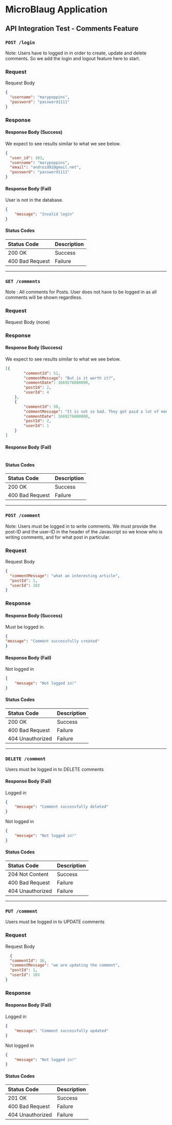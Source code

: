# MicroBlaug Application

## API Integration Test - Comments Feature

### `POST /login`

Note: Users have to logged in in order to create, update and delete comments. So we add the login and logout feature here to start.
### Request
Request Body
```json
{
  "username": "marypoppins",
  "password": "password1111"
}
```
### Response
#### Response Body (Success)
We expect to see results similar to what we see below.
```json
{
  "user_id": 103,
  "username": "marypoppins",
  "email": "android92@gmail.net",
  "password": "password1111"
}

```
#### Response Body (Fail)
User is not in the database.
```json
{
    "message": "Invalid login"
}
```
#### Status Codes
| Status Code | Description |
| :---------- | :---------- |
| 200 OK | Success |
| 400 Bad Request | Failure |

---

### `GET /comments`

Note : All comments for Posts. User does not have to be logged in as all comments will be shown regardless.
### Request
Request Body (none)
### Response
#### Response Body (Success)
We expect to see results similar to what we see below.
```json
[{
        "commentId": 51,
        "commentMessage": "But is it worth it?",
        "commentDate": 1669276800000,
        "postId": 2,
        "userId": 4
    },
    {
        "commentId": 50,
        "commentMessage": "It is not so bad. They get paid a lot of money",
        "commentDate": 1669276800000,
        "postId": 2,
        "userId": 1
    }
]

```
#### Response Body (Fail)
```json

```
#### Status Codes
| Status Code | Description |
| :---------- | :---------- |
| 200 OK | Success |
| 400 Bad Request | Failure |

---
### `POST /comment`

Note: Users must be logged in to write comments. We must provide the post-ID and the user-ID in the header of the Javascript so we know who is writing comments, and for what post in particular.
### Request
Request Body
```json
{
  "commentMessage": "what an interesting article",
  "postId": 1,
  "userId": 103
}
```
### Response
#### Response Body (Success)
Must be logged in.
```json
{
"message": "Comment successfully created"
}

```
#### Response Body (Fail)
Not logged in
```json
{
    "message": "Not logged in!"
}
```
#### Status Codes
| Status Code | Description |
| :---------- | :---------- |
| 200 OK | Success |
| 400 Bad Request | Failure |
| 404 Unauthorized | Failure |

---
### `DELETE /comment`

Users must be logged in to DELETE comments

#### Response Body (Fail)
Logged in
```json
{
    "message": "Comment successfully deleted"
}
```
Not logged in
```json
{
    "message": "Not logged in!"
}
```
#### Status Codes
| Status Code      | Description |
|:-----------------| :---------- |
| 204 Not Content  | Success |
| 400 Bad Request  | Failure |
| 404 Unauthorized | Failure |

---
### `PUT /comment`

Users must be logged in to UPDATE comments
### Request
Request Body
```json
  {
  "commentId": 16,
  "commentMessage": "we are updating the comment",
  "postId": 1,
  "userId": 103
}
```
### Response
#### Response Body (Fail)
Logged in
```json
{
    "message": "Comment successfully updated"
}
```
Not logged in
```json
{
    "message": "Not logged in!"
}
```
#### Status Codes
| Status Code      | Description |
|:-----------------| :---------- |
| 201 OK           | Success |
| 400 Bad Request  | Failure |
| 404 Unauthorized | Failure |
